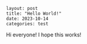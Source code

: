 ```
layout: post
title: "Hello World!"
date: 2023-10-14
categories: test
```
Hi everyone! I hope this works!

